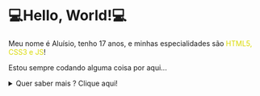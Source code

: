 # 💻Hello, World!💻

Meu nome é Aluísio, tenho 17 anos, e minhas especialidades são <span style="color: #dada02;">HTML5, CSS3 e JS</span>!

Estou sempre codando alguma coisa por aqui...

<details><summary>Quer saber mais ? Clique aqui!</summary>
    <h3>Minhas Habilidades:</h3>
    <p>
        | <span style="color: #d84949;">Básico</span> 
        | <span style="color: #d48a00;">Iniciante</span> 
        | <span style="color: #dada02;">Médio</span> 
        | <span style="color: #04ac04;">Avançado</span> |
    </p>
    <ul>
        <li style="color: #dada02;">HTML5</li>
        <li style="color: #dada02;">
            CSS3
            <ul>
                <li style="color: #d48a00;">Less</li>
            </ul>
        </li>
        <li style="color: #dada02;">
            JavaScript
            <ul>
                <li style="color: #d48a00;">jQuery</li>
            </ul>
        </li>
        <li style="color: #d48a00;">Python</li>
        <li style="color: #d84949;">Java</li>
        <li style="color: #d84949;">ShellScript</li>
    </ul>
</details>